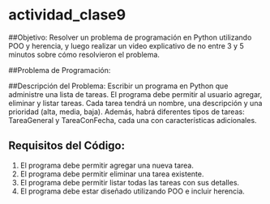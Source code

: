 # actividad_clase9

##Objetivo:
Resolver un problema de programación en Python utilizando POO y herencia, y luego realizar un video explicativo de no entre 3 y 5 minutos sobre cómo resolvieron el problema.

##Problema de Programación:

##Descripción del Problema:
Escribir un programa en Python que administre una lista de tareas. El programa debe permitir al usuario agregar, eliminar y listar tareas. Cada tarea tendrá un nombre, una descripción y una prioridad (alta, media, baja). Además, habrá diferentes tipos de tareas: TareaGeneral y TareaConFecha, cada una con características adicionales.

## Requisitos del Código:

1. El programa debe permitir agregar una nueva tarea.
2. El programa debe permitir eliminar una tarea existente.
3. El programa debe permitir listar todas las tareas con sus detalles.
4. El programa debe estar diseñado utilizando POO e incluir herencia.
